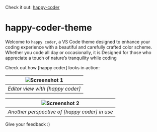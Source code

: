 Check it out: [happy-coder](https://marketplace.visualstudio.com/items?itemName=sumaniiiii.happy-coder)

# happy-coder-theme
Welcome to ``happy coder``, a VS Code theme designed to enhance your coding experience with a beautiful and carefully crafted color scheme. Whether you code all day or occasionally, it is Designed for those who appreciate a touch of nature’s tranquility while coding


Check out how [happy coder] looks in action:

| ![Screenshot 1](https://github.com/sumedhakoranga/happycoder-theme/assets/124348875/a00f395b-04b0-43ba-841a-bff3dca019fb) |
| :---: |
| _Editor view with [happy coder]_ |

| ![Screenshot 2](https://github.com/sumedhakoranga/happycoder-theme/assets/124348875/850ab4a4-e8b4-40b0-852c-aff68b1d4847) |
| :---: |
| _Another perspective of [happy coder] in use_ |

Give your feedback :)


